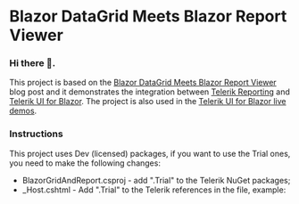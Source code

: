 # Blazor DataGrid Meets Blazor Report Viewer
### Hi there 👋.



This project is based on the [Blazor DataGrid Meets Blazor Report Viewer](https://www.telerik.com/blogs/blazor-datagrid-meets-blazor-report-viewer) blog post and it demonstrates
the integration between [Telerik Reporting](https://www.telerik.com/products/reporting.aspx) and [Telerik UI for Blazor](https://www.telerik.com/blazor-ui).
The project is also used in the [Telerik UI for Blazor live demos](https://demos.telerik.com/blazor-ui/reporting-integration/grid-report).




### Instructions

This project uses Dev (licensed) packages, if you want to use the Trial ones, you need to make the following changes:
- BlazorGridAndReport.csproj - add ".Trial" to the Telerik NuGet packages;
- _Host.cshtml - Add ".Trial" to the Telerik references in the file, example:
 <script src="_content/Telerik.UI.for.Blazor.Trial/js/telerik-blazor.js" defer></script>
 <link rel="stylesheet" href="_content/Telerik.UI.for.Blazor.Trial/css/kendo-theme-default/all.css" />
 <script src="_content/Telerik.ReportViewer.Blazor.Trial/interop.js" defer></script>
